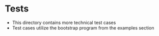 # Tests

* This directory contains more technical test cases
* Test cases utilize the bootstrap program from the examples section
